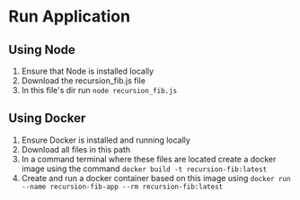 # Run Application

## Using Node

1. Ensure that Node is installed locally
2. Download the recursion_fib.js file
3. In this file's dir run `node recursion_fib.js`

## Using Docker

1. Ensure Docker is installed and running locally
2. Download all files in this path
3. In a command terminal where these files are located create a docker image using the command
   `docker build -t recursion-fib:latest`
4. Create and run a docker container based on this image using
   `docker run --name recursion-fib-app --rm recursion-fib:latest`

